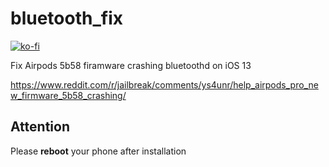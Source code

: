 # bluetooth_fix 
[![ko-fi](https://ko-fi.com/img/githubbutton_sm.svg)](https://ko-fi.com/E1E4HP4A6)

Fix Airpods 5b58 firamware crashing bluetoothd on iOS 13

https://www.reddit.com/r/jailbreak/comments/ys4unr/help_airpods_pro_new_firmware_5b58_crashing/

## Attention
Please **reboot** your phone after installation
